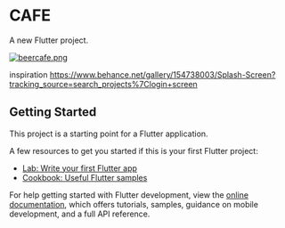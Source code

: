 # CAFE 

A new Flutter project.

[![beercafe.png](https://i.postimg.cc/2ytPvVWn/beercafe.png)](https://postimg.cc/gLvSbcN0)

inspiration https://www.behance.net/gallery/154738003/Splash-Screen?tracking_source=search_projects%7Clogin+screen

## Getting Started

This project is a starting point for a Flutter application.

A few resources to get you started if this is your first Flutter project:

- [Lab: Write your first Flutter app](https://docs.flutter.dev/get-started/codelab)
- [Cookbook: Useful Flutter samples](https://docs.flutter.dev/cookbook)

For help getting started with Flutter development, view the
[online documentation](https://docs.flutter.dev/), which offers tutorials,
samples, guidance on mobile development, and a full API reference.
